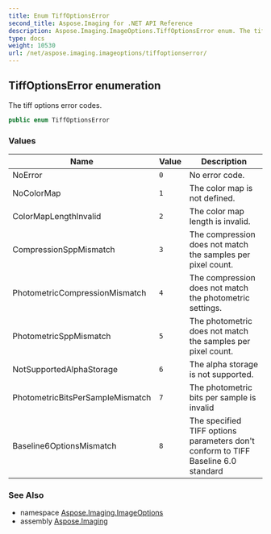 ```yaml
---
title: Enum TiffOptionsError
second_title: Aspose.Imaging for .NET API Reference
description: Aspose.Imaging.ImageOptions.TiffOptionsError enum. The tiff options error codes
type: docs
weight: 10530
url: /net/aspose.imaging.imageoptions/tiffoptionserror/
---
```

## TiffOptionsError enumeration

The tiff options error codes.

```csharp
public enum TiffOptionsError
```

### Values

| Name | Value | Description |
| --- | --- | --- |
| NoError | `0` | No error code. |
| NoColorMap | `1` | The color map is not defined. |
| ColorMapLengthInvalid | `2` | The color map length is invalid. |
| CompressionSppMismatch | `3` | The compression does not match the samples per pixel count. |
| PhotometricCompressionMismatch | `4` | The compression does not match the photometric settings. |
| PhotometricSppMismatch | `5` | The photometric does not match the samples per pixel count. |
| NotSupportedAlphaStorage | `6` | The alpha storage is not supported. |
| PhotometricBitsPerSampleMismatch | `7` | The photometric bits per sample is invalid |
| Baseline6OptionsMismatch | `8` | The specified TIFF options parameters don't conform to TIFF Baseline 6.0 standard |

### See Also

* namespace [Aspose.Imaging.ImageOptions](../../aspose.imaging.imageoptions/)
* assembly [Aspose.Imaging](../../)



